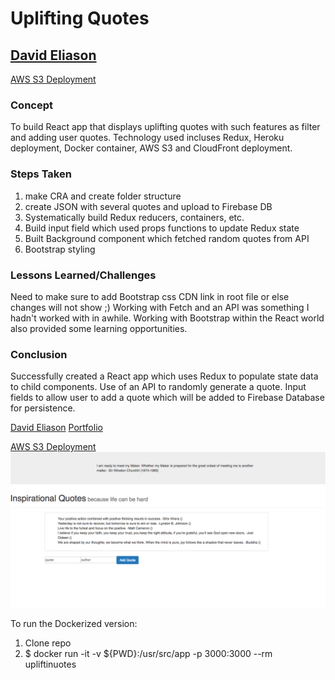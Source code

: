 # Uplifting Quotes
## [David Eliason](http://www.davethemaker.com)

[AWS S3 Deployment](http://upliftingquotes.s3-website-us-west-2.amazonaws.com/)

### Concept
To build React app that displays uplifting quotes with such features as filter and adding user quotes. Technology used incluses Redux, Heroku deployment, Docker container, AWS S3 and CloudFront deployment.

### Steps Taken
1. make CRA and create folder structure
2. create JSON with several quotes and upload to Firebase DB
3. Systematically build Redux reducers, containers, etc.
4. Build input field which used props functions to update Redux state
5. Built Background component which fetched random quotes from API
6. Bootstrap styling


### Lessons Learned/Challenges
Need to make sure to add Bootstrap css CDN link in root file or else changes will not show ;) Working with Fetch and an API was something I hadn't worked with in awhile. Working with Bootstrap within the React world also provided some learning opportunities.

### Conclusion 
Successfully created a React app which uses Redux to populate state data to child components. Use of an API to randomly generate a quote. Input fields to allow user to add a quote which will be added to Firebase Database for persistence.

[David Eliason](https://www.linkedin.com/in/davideliason/)
[Portfolio](https://github.com/davideliason/davideliason.github.io)

[AWS S3 Deployment](http://upliftingquotes.s3-website-us-west-2.amazonaws.com/)
![InspirationalQuotes](./InspirationalQuotes.png)

To run the Dockerized version:
1. Clone repo
2. $ docker run -it -v ${PWD}:/usr/src/app -p 3000:3000 --rm upliftinuotes